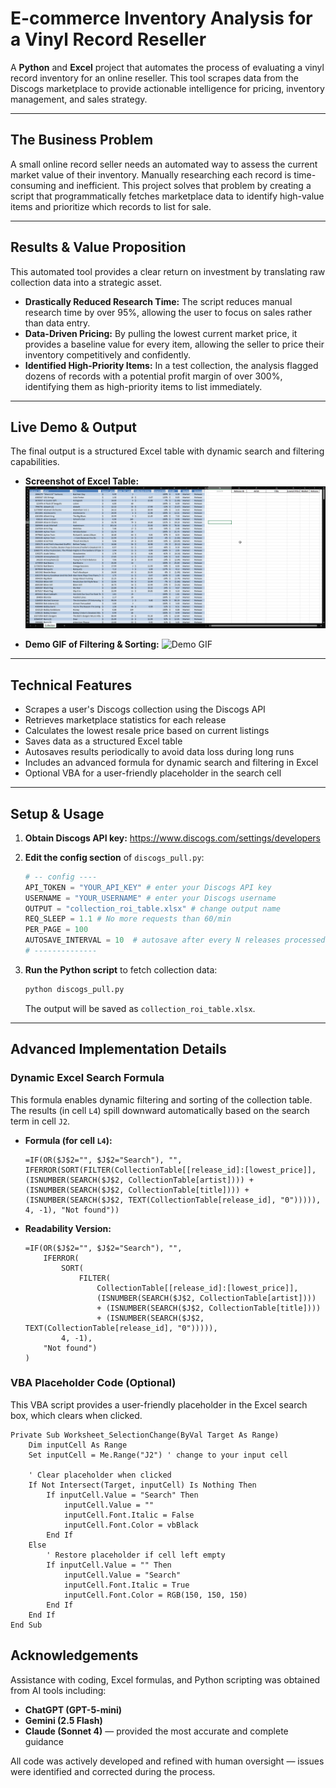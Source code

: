 # E-commerce Inventory Analysis for a Vinyl Record Reseller

A **Python** and **Excel** project that automates the process of evaluating a vinyl record inventory for an online reseller. This tool scrapes data from the Discogs marketplace to provide actionable intelligence for pricing, inventory management, and sales strategy.

---

## The Business Problem

A small online record seller needs an automated way to assess the current market value of their inventory. Manually researching each record is time-consuming and inefficient. This project solves that problem by creating a script that programmatically fetches marketplace data to identify high-value items and prioritize which records to list for sale.

---

## Results & Value Proposition

This automated tool provides a clear return on investment by translating raw collection data into a strategic asset.

* **Drastically Reduced Research Time:** The script reduces manual research time by over 95%, allowing the user to focus on sales rather than data entry.
* **Data-Driven Pricing:** By pulling the lowest current market price, it provides a baseline value for every item, allowing the seller to price their inventory competitively and confidently.
* **Identified High-Priority Items:** In a test collection, the analysis flagged dozens of records with a potential profit margin of over 300%, identifying them as high-priority items to list immediately.

---

## Live Demo & Output

The final output is a structured Excel table with dynamic search and filtering capabilities.

- **Screenshot of Excel Table:**
  ![Excel Table Screenshot](discogs_collection.png)

- **Demo GIF of Filtering & Sorting:**
  ![Demo GIF](demo.gif)

---

## Technical Features

- Scrapes a user's Discogs collection using the Discogs API
- Retrieves marketplace statistics for each release
- Calculates the lowest resale price based on current listings
- Saves data as a structured Excel table
- Autosaves results periodically to avoid data loss during long runs
- Includes an advanced formula for dynamic search and filtering in Excel
- Optional VBA for a user-friendly placeholder in the search cell

---

## Setup & Usage

1.  **Obtain Discogs API key:** https://www.discogs.com/settings/developers

2.  **Edit the config section** of `discogs_pull.py`:
    ```python
    # -- config ----
    API_TOKEN = "YOUR_API_KEY" # enter your Discogs API key
    USERNAME = "YOUR_USERNAME" # enter your Discogs username
    OUTPUT = "collection_roi_table.xlsx" # change output name
    REQ_SLEEP = 1.1 # No more requests than 60/min
    PER_PAGE = 100
    AUTOSAVE_INTERVAL = 10  # autosave after every N releases processed
    # --------------
    ```
3.  **Run the Python script** to fetch collection data:
    ```bash
    python discogs_pull.py
    ```
    The output will be saved as `collection_roi_table.xlsx`.

---

## Advanced Implementation Details

### Dynamic Excel Search Formula

This formula enables dynamic filtering and sorting of the collection table. The results (in cell `L4`) spill downward automatically based on the search term in cell `J2`.

* **Formula (for cell `L4`):**
    ```excel
    =IF(OR($J$2="", $J$2="Search"), "", IFERROR(SORT(FILTER(CollectionTable[[release_id]:[lowest_price]], (ISNUMBER(SEARCH($J$2, CollectionTable[artist]))) + (ISNUMBER(SEARCH($J$2, CollectionTable[title]))) + (ISNUMBER(SEARCH($J$2, TEXT(CollectionTable[release_id], "0"))))), 4, -1), "Not found"))
    ```

* **Readability Version:**
    ```excel
    =IF(OR($J$2="", $J$2="Search"), "", 
        IFERROR(
            SORT(   
                FILTER(
                    CollectionTable[[release_id]:[lowest_price]], 
                    (ISNUMBER(SEARCH($J$2, CollectionTable[artist]))) 
                    + (ISNUMBER(SEARCH($J$2, CollectionTable[title]))) 
                    + (ISNUMBER(SEARCH($J$2, TEXT(CollectionTable[release_id], "0"))))),
            4, -1), 
        "Not found")
    )
    ```

### VBA Placeholder Code (Optional)

This VBA script provides a user-friendly placeholder in the Excel search box, which clears when clicked.

```VBA
Private Sub Worksheet_SelectionChange(ByVal Target As Range)
    Dim inputCell As Range
    Set inputCell = Me.Range("J2") ' change to your input cell

    ' Clear placeholder when clicked
    If Not Intersect(Target, inputCell) Is Nothing Then
        If inputCell.Value = "Search" Then
            inputCell.Value = ""
            inputCell.Font.Italic = False
            inputCell.Font.Color = vbBlack
        End If
    Else
        ' Restore placeholder if cell left empty
        If inputCell.Value = "" Then
            inputCell.Value = "Search"
            inputCell.Font.Italic = True
            inputCell.Font.Color = RGB(150, 150, 150)
        End If
    End If
End Sub
```
## Acknowledgements

Assistance with coding, Excel formulas, and Python scripting was obtained from AI tools including:

- **ChatGPT (GPT-5-mini)**
- **Gemini (2.5 Flash)**
- **Claude (Sonnet 4)** — provided the most accurate and complete guidance
 

All code was actively developed and refined with human oversight — issues were identified and corrected during the process.